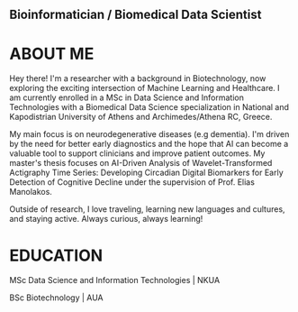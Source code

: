 ## Bioinformatician / Biomedical Data Scientist

# ABOUT ME

Hey there! I'm a researcher with a background in Biotechnology, now exploring the exciting intersection of Machine Learning and Healthcare. I am currently enrolled in a MSc in Data Science and Information Technologies with a Biomedical Data Science specialization in National and Kapodistrian University of Athens and Archimedes/Athena RC, Greece. 

My main focus is on neurodegenerative diseases (e.g dementia). I'm driven by the need for better early diagnostics and the hope that AI can become a valuable tool to support clinicians and improve patient outcomes. My master's thesis focuses on AI-Driven Analysis of Wavelet-Transformed Actigraphy Time Series: Developing Circadian Digital Biomarkers for Early Detection of Cognitive Decline under the supervision of Prof. Elias Manolakos. 

Outside of research, I love traveling, learning new languages and cultures, and staying active. Always curious, always learning!

# EDUCATION

MSc Data Science and Information Technologies | NKUA

BSc Biotechnology | AUA

<p>
  <a href="https://github.com/eleni-pan" target="_blank" style="text-decoration: none; margin-right: 15px;">
    <i class="fab fa-github fa-2x"></i>
  </a>
  <a href="https://www.linkedin.com/in/elpan-biotech/" target="_blank" style="text-decoration: none;">
    <i class="fab fa-linkedin fa-2x"></i>
  </a>
</p>